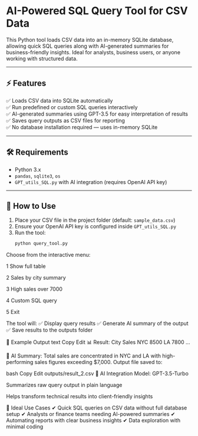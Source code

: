 # AI-Powered SQL Query Tool for CSV Data

This Python tool loads CSV data into an in-memory SQLite database, allowing quick SQL queries along with AI-generated summaries for business-friendly insights. Ideal for analysts, business users, or anyone working with structured data.

---

## ⚡ Features
✅ Loads CSV data into SQLite automatically  
✅ Run predefined or custom SQL queries interactively  
✅ AI-generated summaries using GPT-3.5 for easy interpretation of results  
✅ Saves query outputs as CSV files for reporting  
✅ No database installation required — uses in-memory SQLite  

---

## 🛠️ Requirements
- Python 3.x  
- `pandas`, `sqlite3`, `os`  
- `GPT_utils_SQL.py` with AI integration (requires OpenAI API key)  

---

## 🚀 How to Use
1. Place your CSV file in the project folder (default: `sample_data.csv`)  
2. Ensure your OpenAI API key is configured inside `GPT_utils_SQL.py`  
3. Run the tool:  
   ```bash
   python query_tool.py
Choose from the interactive menu:

1 Show full table

2 Sales by city summary

3 High sales over 7000

4 Custom SQL query

5 Exit

The tool will:
✅ Display query results
✅ Generate AI summary of the output
✅ Save results to the outputs folder

📄 Example Output
text
Copy
Edit
📊 Result:
City    Sales
NYC     8500
LA      7800
...

🤖 AI Summary:
Total sales are concentrated in NYC and LA with high-performing sales figures exceeding $7,000.
Output file saved to:

bash
Copy
Edit
outputs/result_2.csv
🤖 AI Integration
Model: GPT-3.5-Turbo

Summarizes raw query output in plain language

Helps transform technical results into client-friendly insights

💼 Ideal Use Cases
✔ Quick SQL queries on CSV data without full database setup
✔ Analysts or finance teams needing AI-powered summaries
✔ Automating reports with clear business insights
✔ Data exploration with minimal coding